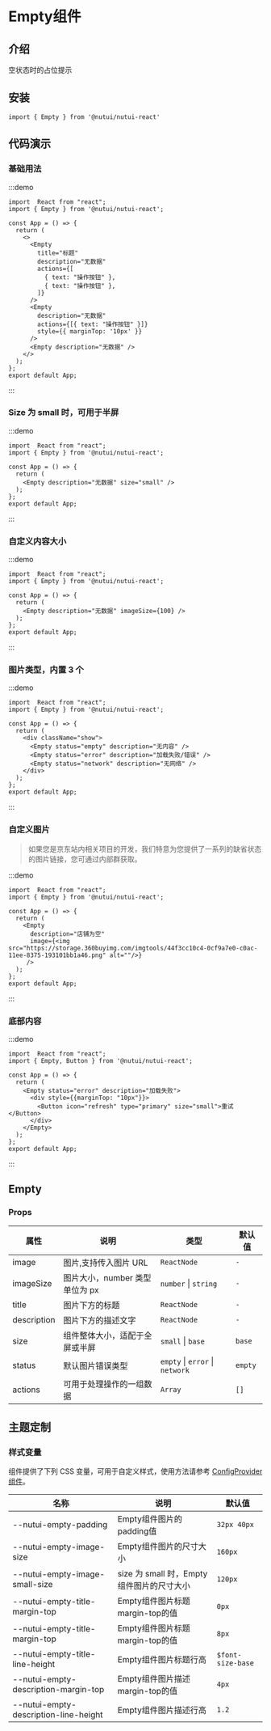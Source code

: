 # Empty组件

## 介绍

空状态时的占位提示

## 安装

```tsx
import { Empty } from '@nutui/nutui-react'
```

## 代码演示

### 基础用法

:::demo

```tsx
import  React from "react";
import { Empty } from '@nutui/nutui-react';

const App = () => {
  return (
    <>
      <Empty
        title="标题"
        description="无数据"
        actions={[
          { text: "操作按钮" },
          { text: "操作按钮" },
        ]}
      />
      <Empty
        description="无数据"
        actions={[{ text: "操作按钮" }]}
        style={{ marginTop: '10px' }}
      />
      <Empty description="无数据" />
    </>
  );
};
export default App;
```

:::

### Size 为 small 时，可用于半屏

:::demo

```tsx
import  React from "react";
import { Empty } from '@nutui/nutui-react';

const App = () => {
  return (
    <Empty description="无数据" size="small" />
  );
};
export default App;
```

:::

### 自定义内容大小

:::demo

```tsx
import  React from "react";
import { Empty } from '@nutui/nutui-react';

const App = () => {
  return (
    <Empty description="无数据" imageSize={100} />
  );
};
export default App;
```

:::

### 图片类型，内置 3 个

:::demo

```tsx
import  React from "react";
import { Empty } from '@nutui/nutui-react';

const App = () => {
  return (
    <div className="show">
      <Empty status="empty" description="无内容" />
      <Empty status="error" description="加载失败/错误" />
      <Empty status="network" description="无网络" />
    </div>
  );
};
export default App;
```

:::

### 自定义图片


> 如果您是京东站内相关项目的开发，我们特意为您提供了一系列的缺省状态的图片链接，您可通过内部群获取。

:::demo

```tsx
import  React from "react";
import { Empty } from '@nutui/nutui-react';

const App = () => {
  return (
    <Empty
      description="店铺为空" 
      image={<img src="https://storage.360buyimg.com/imgtools/44f3cc10c4-0cf9a7e0-c0ac-11ee-8375-193101bb1a46.png" alt=""/>}
     />
  );
};
export default App;
```

:::

### 底部内容

:::demo

```tsx
import  React from "react";
import { Empty, Button } from '@nutui/nutui-react';

const App = () => {
  return (
    <Empty status="error" description="加载失败">
      <div style={{marginTop: "10px"}}>
        <Button icon="refresh" type="primary" size="small">重试</Button>
      </div>
    </Empty>
  );
};
export default App;
```

:::

## Empty

### Props

| 属性 | 说明 | 类型 | 默认值 |
| --- | --- | --- | --- |
| image | 图片,支持传入图片 URL | `ReactNode` | `-` |
| imageSize | 图片大小，number 类型单位为 px | `number` \| `string` | `-` |
| title | 图片下方的标题 | `ReactNode` | `-` |
| description | 图片下方的描述文字 | `ReactNode` | `-` |
| size | 组件整体大小，适配于全屏或半屏 | `small` \| `base` | `base` |
| status | 默认图片错误类型 | `empty` \| `error` \| `network` | `empty` |
| actions | 可用于处理操作的一组数据 | `Array` | `[]` |

## 主题定制

### 样式变量

组件提供了下列 CSS 变量，可用于自定义样式，使用方法请参考 [ConfigProvider 组件](#/zh-CN/component/configprovider)。

| 名称 | 说明 | 默认值 |
| --- | --- | --- |
| \--nutui-empty-padding | Empty组件图片的padding值 | `32px 40px` |
| \--nutui-empty-image-size | Empty组件图片的尺寸大小 | `160px` |
| \--nutui-empty-image-small-size | size 为 small 时，Empty组件图片的尺寸大小 | `120px` |
| \--nutui-empty-title-margin-top | Empty组件图片标题margin-top的值 | `0px` |
| \--nutui-empty-title-margin-top | Empty组件图片标题margin-top的值 | `8px` |
| \--nutui-empty-title-line-height | Empty组件图片标题行高 | `$font-size-base` |
| \--nutui-empty-description-margin-top | Empty组件图片描述margin-top的值 | `4px` |
| \--nutui-empty-description-line-height | Empty组件图片描述行高 | `1.2` |